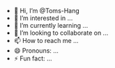 - 👋 Hi, I’m @Toms-Hang
- 👀 I’m interested in ...
- 🌱 I’m currently learning ...
- 💞️ I’m looking to collaborate on ...
- 📫 How to reach me ...
- 😄 Pronouns: ...
- ⚡ Fun fact: ...

<!---
Toms-Hang/Toms-Hang is a ✨ special ✨ repository because its `README.md` (this file) appears on your GitHub profile.
You can click the Preview link to take a look at your changes.
--->
